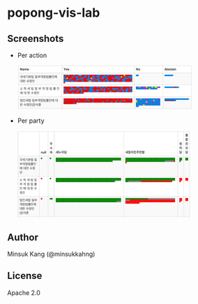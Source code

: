 popong-vis-lab
==============


## Screenshots

- Per action

    <img src="static/images/per_action.png" width="400px">

- Per party

    <img src="static/images/per_party.png" width="400px">

## Author

Minsuk Kang (@minsukkahng)

## License

Apache 2.0

